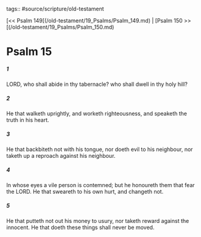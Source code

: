 tags:: #source/scripture/old-testament

[<< Psalm 149[(/old-testament/19_Psalms/Psalm_149.md) | [Psalm 150 >>[(/old-testament/19_Psalms/Psalm_150.md)

# Psalm 15

##### 1

LORD, who shall abide in thy tabernacle? who shall dwell in thy holy hill?

##### 2

He that walketh uprightly, and worketh righteousness, and speaketh the truth in his heart.

##### 3

He that backbiteth not with his tongue, nor doeth evil to his neighbour, nor taketh up a reproach against his neighbour.

##### 4

In whose eyes a vile person is contemned; but he honoureth them that fear the LORD. He that sweareth to his own hurt, and changeth not.

##### 5

He that putteth not out his money to usury, nor taketh reward against the innocent. He that doeth these things shall never be moved.
